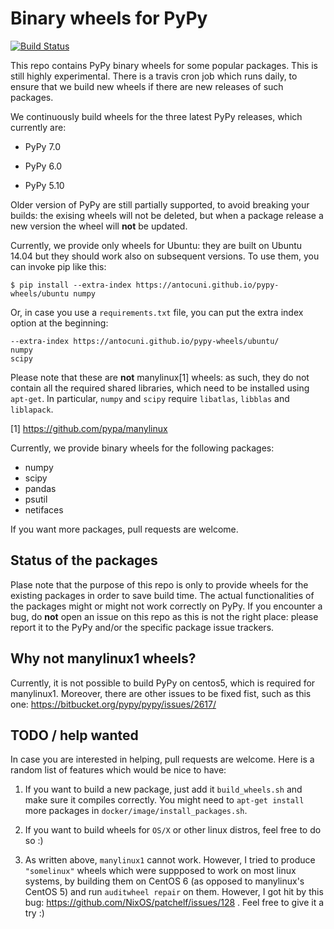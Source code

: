 # Binary wheels for PyPy

[![Build Status](https://travis-ci.org/antocuni/pypy-wheels.svg?branch=master)](https://travis-ci.org/antocuni/pypy-wheels)

This repo contains PyPy binary wheels for some popular packages. This is still
highly experimental. There is a travis cron job which runs daily, to ensure
that we build new wheels if there are new releases of such packages.

We continuously build wheels for the three latest PyPy releases, which
currently are:

  - PyPy 7.0

  - PyPy 6.0

  - PyPy 5.10

Older version of PyPy are still partially supported, to avoid breaking your
builds: the exising wheels will not be deleted, but when a package release a
new version the wheel will **not** be updated.

Currently, we provide only wheels for Ubuntu: they are built on Ubuntu 14.04
but they should work also on subsequent versions. To use them, you can invoke
pip like this:

```
$ pip install --extra-index https://antocuni.github.io/pypy-wheels/ubuntu numpy
```

Or, in case you use a `requirements.txt` file, you can put the extra index
option at the beginning:

```
--extra-index https://antocuni.github.io/pypy-wheels/ubuntu/
numpy
scipy
```

Please note that these are **not** manylinux[1] wheels: as such, they do not
contain all the required shared libraries, which need to be installed using
`apt-get`. In particular, `numpy` and `scipy` require `libatlas`, `libblas`
and `liblapack`.

[1] https://github.com/pypa/manylinux

Currently, we provide binary wheels for the following packages:

- numpy
- scipy
- pandas
- psutil
- netifaces

If you want more packages, pull requests are welcome.

## Status of the packages

Plase note that the purpose of this repo is only to provide wheels for the
existing packages in order to save build time. The actual functionalities of
the packages might or might not work correctly on PyPy. If you encounter a
bug, do **not** open an issue on this repo as this is not the right place:
please report it to the PyPy and/or the specific package issue trackers.

## Why not manylinux1 wheels?

Currently, it is not possible to build PyPy on centos5, which is required for
manylinux1. Moreover, there are other issues to be fixed fist, such as this
one: https://bitbucket.org/pypy/pypy/issues/2617/

## TODO / help wanted

In case you are interested in helping, pull requests are welcome. Here is a
random list of features which would be nice to have:
   
1. If you want to build a new package, just add it `build_wheels.sh` and make
   sure it compiles correctly. You might need to `apt-get install` more
   packages in `docker/image/install_packages.sh`.
   
2. If you want to build wheels for `OS/X` or other linux distros, feel free to
   do so :)
   
3. As written above, `manylinux1` cannot work. However, I tried to produce
   `"somelinux"` wheels which were suppposed to work on most linux systems, by
   building them on CentOS 6 (as opposed to manylinux's CentOS 5) and run
   `auditwheel repair` on them. However, I got hit by this bug:
   https://github.com/NixOS/patchelf/issues/128 . Feel free to give it a try
   :)
